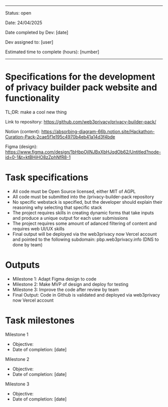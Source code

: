 -----------

Status: open

Date: 24/04/2025

Date completed by Dev: [date]

Dev assigned to: [user]

Estimated time to complete (hours): [number]

-----------

# Specifications for the development of privacy builder pack website and functionality

TL;DR: make a cool new thing

Link to repository: https://github.com/web3privacy/privacy-builder-pack/

Notion (content): https://absorbing-diagram-66b.notion.site/Hackathon-Curation-Pack-2cae5f1e195c4970b4eb41a14d3f4bde

Figma (design): https://www.figma.com/design/1bHbpOjINJBxXbHJqdOb62/Untitled?node-id=0-1&t=ktBHiHO8zZphNfR8-1

# Task specifications

- All code must be Open Source licensed, either MIT of AGPL
- All code must be submitted into the /privacy-builder-pack repository
- No specific webstack is specified, but the developer should explain their reasoning why selecting that specific stack
- The project requires skills in creating dynamic forms that take inputs and produce a unique output for each user submissions
- The project requires some amount of adanced filtering of content and requires web UI/UX skills
- Final output will be deployed via the web3privacy now Vercel account and pointed to the following subdomain: pbp.web3privacy.info (DNS to done by team)

# Outputs

- Milestone 1: Adapt Figma design to code
- Milestone 2: Make MVP of design and deploy for testing
- Milestone 3: Improve the code after review by team
- Final Output: Code in Github is validated and deployed via web3privacy now Vercel account


# Task milestones

Milestone 1

- Objective:
- Date of completion: [date]


Milestone 2

- Objective:
- Date of completion: [date]


Milestone 3

- Objective:
- Date of completion: [date]

